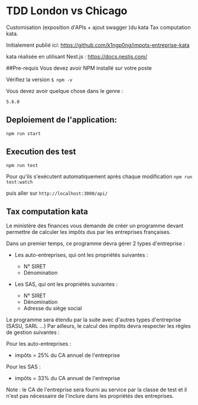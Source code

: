 # TDD London vs Chicago

Customisation (exposition d'APIs + ajout swagger )du kata Tax computation kata.

Initialement publié ici: https://github.com/k1ngp0ng/impots-entreprise-kata

kata réalisée en utilisant Nest.js : https://docs.nestjs.com/

##Pre-requis 
 Vous devez avoir NPM installé sur votre poste
 
 Vérifiez la version `$ npm -v`
 
 Vous devez avoir quelque chose dans le genre :
 
 `5.6.0`
 
## Deploiement de l'application: 
`npm run start`

## Execution des test 
`npm run test`

Pour qu'ils s'exécutent automatiquement après chaque modification
`npm run test:watch`

puis aller sur `http://localhost:3000/api/`

## Tax computation kata

Le ministère des finances vous demande de créer un programme devant permettre de
calculer les impôts dus par les entreprises françaises.


Dans un premier temps, ce programme devra gérer 2 types d'entreprise :
* Les auto-entreprises, qui ont les propriétés suivantes :
   * N° SIRET
   * Dénomination

* Les SAS, qui ont les propriétés suivantes :
   * N° SIRET
   * Dénomination
   * Adresse du siège social

Le programme sera étendu par la suite avec d'autres types d'entreprise (SASU, SARL ...)
Par ailleurs, le calcul des impôts devra respecter les règles de gestion suivantes :

Pour les auto-entreprises :
* impôts = 25% du CA annuel de l'entreprise

Pour les SAS :
* impôts = 33% du CA annuel de l'entreprise

Note : le CA de l'entreprise sera fourni au service par la classe de test et il n'est pas
nécessaire de l'inclure dans les propriétés des entreprises.
